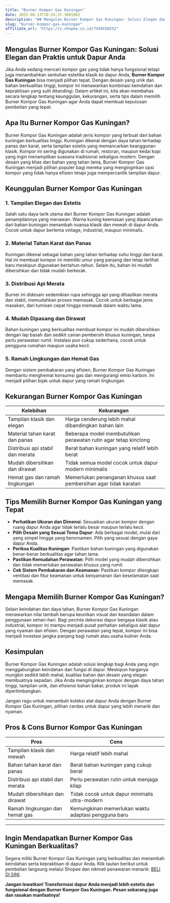 ```yaml
---
title: "Burner Kompor Gas Kuningan"
date: 2025-06-13T20:33:37.360186Z
description: "## Mengulas Burner Kompor Gas Kuningan: Solusi Elegan dan Praktis untuk Dapur Anda..."
slug: "burner-kompor-gas-kuningan"
affiliate_url: "https://s.shopee.co.id/7V44C68VX2"
---
```

## Mengulas Burner Kompor Gas Kuningan: Solusi Elegan dan Praktis untuk Dapur Anda

Jika Anda sedang mencari kompor gas yang tidak hanya fungsional tetapi juga menambahkan sentuhan estetika klasik ke dapur Anda, **Burner Kompor Gas Kuningan** bisa menjadi pilihan tepat. Dengan desain yang unik dan bahan berkualitas tinggi, kompor ini menawarkan kombinasi keindahan dan kepraktisan yang sulit ditandingi. Dalam artikel ini, kita akan membahas secara lengkap tentang keunggulan, kekurangan, serta tips dalam memilih Burner Kompor Gas Kuningan agar Anda dapat membuat keputusan pembelian yang tepat.

## Apa Itu Burner Kompor Gas Kuningan?

Burner Kompor Gas Kuningan adalah jenis kompor yang terbuat dari bahan kuningan berkualitas tinggi. Kuningan dikenal dengan daya tahan terhadap panas dan karat, serta tampilan estetis yang memancarkan keanggunan klasik. Kompor ini sering digunakan di rumah, restoran, maupun kedai kopi yang ingin menampilkan suasana tradisional sekaligus modern. Dengan desain yang khas dan bahan yang tahan lama, Burner Kompor Gas Kuningan menjadi pilihan populer bagi mereka yang menginginkan opsi kompor yang tidak hanya efisien tetapi juga mempercantik tampilan dapur.

## Keunggulan Burner Kompor Gas Kuningan

### 1. Tampilan Elegan dan Estetis

Salah satu daya tarik utama dari Burner Kompor Gas Kuningan adalah penampilannya yang menawan. Warna kuning keemasan yang dipancarkan dari bahan kuningan menambah nuansa klasik dan mewah di dapur Anda. Cocok untuk dapur bertema vintage, industrial, maupun minimalis.

### 2. Material Tahan Karat dan Panas

Kuningan dikenal sebagai bahan yang tahan terhadap suhu tinggi dan karat. Hal ini membuat kompor ini memiliki umur yang panjang dan tetap terlihat baru meskipun digunakan bertahun-tahun. Selain itu, bahan ini mudah dibersihkan dan tidak mudah berkerak.

### 3. Distribusi Api Merata

Burner ini didesain sedemikian rupa sehingga api yang dihasilkan merata dan stabil, memudahkan proses memasak. Cocok untuk berbagai jenis masakan, dari tumisan cepat hingga memasak dalam waktu lama.

### 4. Mudah Dipasang dan Dirawat

Bahan kuningan yang berkualitas membuat kompor ini mudah dibersihkan dengan lap basah dan sedikit cairan pembersih khusus kuningan, tanpa perlu perawatan rumit. Instalasi pun cukup sederhana, cocok untuk pengguna rumahan maupun usaha kecil.

### 5. Ramah Lingkungan dan Hemat Gas

Dengan sistem pembakaran yang efisien, Burner Kompor Gas Kuningan membantu menghemat konsumsi gas dan mengurangi emisi karbon. Ini menjadi pilihan bijak untuk dapur yang ramah lingkungan.

## Kekurangan Burner Kompor Gas Kuningan

| Kelebihan                                           | Kekurangan                                        |
|-----------------------------------------------------|---------------------------------------------------|
| Tampilan klasik dan elegan                         | Harga cenderung lebih mahal dibandingkan bahan lain |
| Material tahan karat dan panas                     | Beberapa model membutuhkan perawatan rutin agar tetap kinclong |
| Distribusi api stabil dan merata                   | Berat bahan kuningan yang relatif lebih berat |
| Mudah dibersihkan dan dirawat                     | Tidak semua model cocok untuk dapur modern minimalis |
| Hemat gas dan ramah lingkungan                     | Memerlukan penanganan khusus saat pembersihan agar tidak karatan |

## Tips Memilih Burner Kompor Gas Kuningan yang Tepat

- **Perhatikan Ukuran dan Dimensi**: Sesuaikan ukuran kompor dengan ruang dapur Anda agar tidak terlalu besar maupun terlalu kecil.
- **Pilih Desain yang Sesuai Tema Dapur**: Ada berbagai model, mulai dari yang simpel hingga yang berornamen. Pilih yang sesuai dengan gaya dapur Anda.
- **Periksa Kualitas Kuningan**: Pastikan bahan kuningan yang digunakan benar-benar berkualitas agar tahan lama.
- **Pastikan Kemudahan Perawatan**: Pilih model yang mudah dibersihkan dan tidak memerlukan perawatan khusus yang rumit.
- **Cek Sistem Pembakaran dan Keamanan**: Pastikan kompor dilengkapi ventilasi dan fitur keamanan untuk kenyamanan dan keselamatan saat memasak.

## Mengapa Memilih Burner Kompor Gas Kuningan?

Selain keindahan dan daya tahan, Burner Kompor Gas Kuningan menawarkan nilai tambah berupa keunikan visual dan keandalan dalam penggunaan sehari-hari. Bagi pecinta dekorasi dapur bergaya klasik atau industrial, kompor ini mampu menjadi pusat perhatian sekaligus alat dapur yang nyaman dan efisien. Dengan perawatan yang tepat, kompor ini bisa menjadi investasi jangka panjang bagi rumah atau usaha kuliner Anda.

## Kesimpulan

Burner Kompor Gas Kuningan adalah solusi lengkap bagi Anda yang ingin menggabungkan keindahan dan fungsi di dapur. Meskipun harganya mungkin sedikit lebih mahal, kualitas bahan dan desain yang elegan membuatnya sepadan. Jika Anda menginginkan kompor dengan daya tahan tinggi, tampilan unik, dan efisiensi bahan bakar, produk ini layak dipertimbangkan.

Jangan ragu untuk menambah koleksi alat dapur Anda dengan Burner Kompor Gas Kuningan, pilihan cerdas untuk dapur yang lebih menarik dan nyaman.

## Pros & Cons Burnor Kompor Gas Kuningan

| **Pros**                                               | **Cons**                                 |
|---------------------------------------------------------|------------------------------------------|
| Tampilan klasik dan mewah                               | Harga relatif lebih mahal             |
| Bahan tahan karat dan panas                             | Berat bahan kuningan yang cukup berat |
| Distribusi api stabil dan merata                        | Perlu perawatan rutin untuk menjaga kilap |
| Mudah dibersihkan dan dirawat                          | Tidak cocok untuk dapur minimalis ultra-modern |
| Ramah lingkungan dan hemat gas                          | Kemungkinan memerlukan waktu adaptasi pengguna baru |

---

## Ingin Mendapatkan Burner Kompor Gas Kuningan Berkualitas?

Segera miliki Burner Kompor Gas Kuningan yang berkualitas dan menambah keindahan serta kepraktisan di dapur Anda. Klik tautan berikut untuk pembelian langsung melalui Shopee dan nikmati penawaran menarik: [BELI DI SINI](https://s.shopee.co.id/7V44C68VX2).

**Jangan lewatkan! Transformasi dapur Anda menjadi lebih estetis dan fungsional dengan Burner Kompor Gas Kuningan. Pesan sekarang juga dan rasakan manfaatnya!**